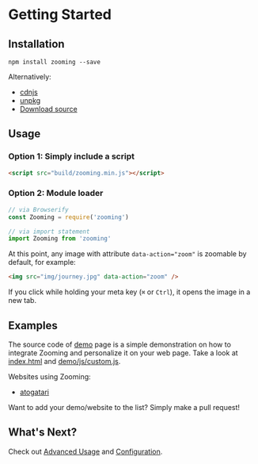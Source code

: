 # Getting Started

## Installation

```
npm install zooming --save
```

Alternatively:

- [cdnjs](https://cdnjs.com/libraries/zooming)
- [unpkg](https://unpkg.com/zooming)
- [Download source](https://github.com/kingdido999/zooming/releases)

## Usage

### Option 1: Simply include a script

```html
<script src="build/zooming.min.js"></script>
```

### Option 2: Module loader

```javascript
// via Browserify
const Zooming = require('zooming')

// via import statement
import Zooming from 'zooming'
```

At this point, any image with attribute `data-action="zoom"` is zoomable by default, for example:

```html
<img src="img/journey.jpg" data-action="zoom" />
```

If you click while holding your meta key (`⌘` or `Ctrl`), it opens the image in a new tab.

## Examples

The source code of [demo](http://desmonding.me/zooming/) page is a  simple demonstration on how to integrate Zooming and personalize it on your web page. Take a look at [index.html](https://github.com/kingdido999/zooming/blob/master/index.html) and [demo/js/custom.js](https://github.com/kingdido999/zooming/blob/master/demo/js/custom.js).

Websites using Zooming:

- [atogatari](https://atogatari.com)

Want to add your demo/website to the list? Simply make a pull request!

## What's Next?

Check out [Advanced Usage](/advanced-usage) and [Configuration](/configuration).
